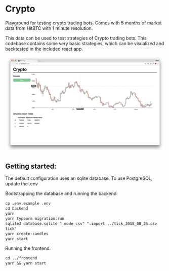 # Crypto
Playground for testing crypto trading bots.
Comes with 5 months of market data from HitBTC with 1 minute resolution.

This data can be used to test strategies of Crypto trading bots.
This codebase contains some very basic strategies, which can be visualized and backtested in the included react app.

![React frontend](/screenshot.png?raw=true "React frontend")

## Getting started:
The default configuration uses an sqlite database.
To use PostgreSQL, update the .env

Bootstrapping the database and running the backend:
```
cp .env.example .env
cd backend
yarn
yarn typeorm migration:run
sqlite3 database.sqlite ".mode csv" ".import ../tick_2018_08_25.csv tick"
yarn create-candles
yarn start
```

Running the frontend:

```
cd ../frontend
yarn && yarn start
```


